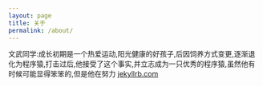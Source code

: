 ```yaml
---
layout: page
title: 关于
permalink: /about/
---
```


文武同学:成长初期是一个热爱运动,阳光健康的好孩子,后因饲养方式变更,逐渐退化为程序猿,打击过后,他接受了这个事实,并立志成为一只优秀的程序猿,虽然他有时候可能显得笨笨的,但是他在努力 [jekyllrb.com](http://jekyllrb.com/)
